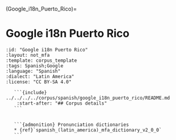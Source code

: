 
(Google_i18n_Puerto_Rico)=
# Google i18n Puerto Rico

``````{corpus} Google i18n Puerto Rico
:id: "Google i18n Puerto Rico"
:layout: not_mfa
:template: corpus_template
:tags: Spanish;Google
:language: "Spanish"
:dialect: "Latin America"
:license: "CC BY-SA 4.0"

   ```{include} ../../../../corpus/spanish/google_i18n_puerto_rico/README.md
    :start-after: "## Corpus details"
   ```


   ```{admonition} Pronunciation dictionaries
   * {ref}`spanish_(latin_america)_mfa_dictionary_v2_0_0`
   ```
``````
